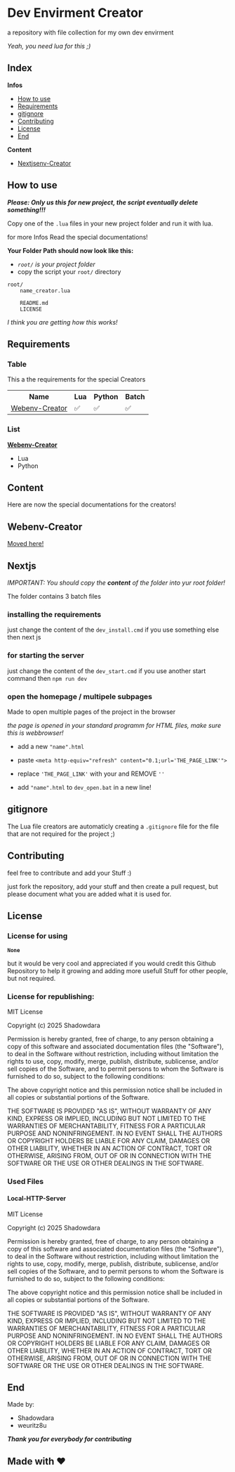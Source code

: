 <!-- written by Shadowdara -->
<!-- https://github.com/weuritz8u/dev-envirment -->


# Dev Envirment Creator

a repository with file collection for my own dev envirment

*Yeah, you need lua for this ;)*


## Index

**Infos**

- <a href="#how_to_use">How to use</a>
- <a href="#requirements">Requirements</a>
- <a href="#gitignore">gitignore</a>
- <a href="#contributing">Contributing</a>
- <a href="#license">License</a>
- <a href="#end">End</a>

**Content**

- <a href="#nextjsenc-creator">Nextjsenv-Creator</a>


<h2 id="how_to_use">How to use</h2>

***Please: Only us this for new project, the script eventually
delete something!!!***

Copy one of the `.lua` files in your new project
folder and run it with lua.

for more Infos Read the special documentations!

**Your Folder Path should now look like this:**

- *`root/` is your project folder*
- copy the script your `root/` directory

```
root/
    name_creator.lua

    README.md
    LICENSE
```

*I think you are getting how this works!*


<h2 id="requirements">Requirements</h2>


### Table

This a the requirements for the special Creators

<table>
    <tr>
        <th>Name</th>
        <th>Lua</th>
        <th>Python</th>
        <th>Batch</th>
    </tr>
    <tr>
        <td><a href="#webenv-creator">Webenv-Creator</a</td>
        <td>✅</td>
        <td>✅</td>
        <td>✅</td>
    </tr>
    <!--<tr>
        <td></td>
        <td>❌</td>
        <td>❌</td>
        <td>❌</td>
    </tr>-->
</table>


### List
**<a href="#webenv-creator">Webenv-Creator</a>**
- Lua
- Python


<h2 id="content">Content</h2>

Here are now the special documentations for the creators!


<h2 id="webenv-creator">Webenv-Creator</h2>

<a href="https://github.com/weuritz8u/Webenv-Creator">Moved here!</a>


<h2 id="nextjs">Nextjs</h2>

*IMPORTANT: You should copy the **content** of the folder into
yur root folder!*

The folder contains 3 batch files

### installing the requirements

just change the content of the `dev_install.cmd` if you use something
else then next js

### for starting the server

just change the content of the `dev_start.cmd` if you use another
start command then `npm run dev`

### open the homepage / multipele subpages

Made to open multiple pages of the project in the browser

*the page is opened in your standard programm for HTML files,
make sure this is webbrowser!*

- add a new `"name".html`

- paste `<meta http-equiv="refresh" content="0.1;url='THE_PAGE_LINK'">`

- replace `'THE_PAGE_LINK'` with your and REMOVE `''`

- add `"name".html` to `dev_open.bat` in a new line!


<h2 id="gitignore">gitignore</h2>

The Lua file creators are automaticly creating a `.gitignore` file
for the file that are not required for the project ;)


<h2 href="contributing">Contributing</h2>

feel free to contribute and add your Stuff :)

just fork the repository, add your stuff and then create a
pull request, but please document what you are added what it
is used for.


<h2 id="license">License</h2>


### License for using

**`None`**

but it would be very cool and appreciated if you would credit this Github
Repository to help it growing and adding more usefull Stuff for other
people, but not required.


### License for republishing:

MIT License

Copyright (c) 2025 Shadowdara

Permission is hereby granted, free of charge, to any person obtaining a copy
of this software and associated documentation files (the "Software"), to deal
in the Software without restriction, including without limitation the rights
to use, copy, modify, merge, publish, distribute, sublicense, and/or sell
copies of the Software, and to permit persons to whom the Software is
furnished to do so, subject to the following conditions:

The above copyright notice and this permission notice shall be included in all
copies or substantial portions of the Software.

THE SOFTWARE IS PROVIDED "AS IS", WITHOUT WARRANTY OF ANY KIND, EXPRESS OR
IMPLIED, INCLUDING BUT NOT LIMITED TO THE WARRANTIES OF MERCHANTABILITY,
FITNESS FOR A PARTICULAR PURPOSE AND NONINFRINGEMENT. IN NO EVENT SHALL THE
AUTHORS OR COPYRIGHT HOLDERS BE LIABLE FOR ANY CLAIM, DAMAGES OR OTHER
LIABILITY, WHETHER IN AN ACTION OF CONTRACT, TORT OR OTHERWISE, ARISING FROM,
OUT OF OR IN CONNECTION WITH THE SOFTWARE OR THE USE OR OTHER DEALINGS IN THE
SOFTWARE.


### Used Files


#### Local-HTTP-Server

MIT License

Copyright (c) 2025 Shadowdara

Permission is hereby granted, free of charge, to any person obtaining a copy
of this software and associated documentation files (the "Software"), to deal
in the Software without restriction, including without limitation the rights
to use, copy, modify, merge, publish, distribute, sublicense, and/or sell
copies of the Software, and to permit persons to whom the Software is
furnished to do so, subject to the following conditions:

The above copyright notice and this permission notice shall be included in all
copies or substantial portions of the Software.

THE SOFTWARE IS PROVIDED "AS IS", WITHOUT WARRANTY OF ANY KIND, EXPRESS OR
IMPLIED, INCLUDING BUT NOT LIMITED TO THE WARRANTIES OF MERCHANTABILITY,
FITNESS FOR A PARTICULAR PURPOSE AND NONINFRINGEMENT. IN NO EVENT SHALL THE
AUTHORS OR COPYRIGHT HOLDERS BE LIABLE FOR ANY CLAIM, DAMAGES OR OTHER
LIABILITY, WHETHER IN AN ACTION OF CONTRACT, TORT OR OTHERWISE, ARISING FROM,
OUT OF OR IN CONNECTION WITH THE SOFTWARE OR THE USE OR OTHER DEALINGS IN THE
SOFTWARE.


## End

Made by:

- Shadowdara
- weuritz8u

***Thank you for everybody for contributing***


## **Made with ❤️**

<!--
**Project is under MIT LICENSE but credit is only needed for
Republishing**

- <a href="#license_mit">More Infos</a>

- *Dont forget to add the `.gitignore` file!*

## How to use

Copy the **content** of one ore more templatefolders into your project
folder and copy the content of
the `gitignore.template` file and add it your own `.gitignore` file,
then scroll to the folder description *(index here donw below)* and
read the documentation.

***template folders***

- <a href="#nextjs">`nextjs`</a>
- <a href="#local-HTTP-server">`local-HTTP-server`</a>

**Your Folder Path should now look like this:**

- *`root/` is your project folder*
- copy the content of the folder into your `root/` directory

```
root/
    (content of 'local-server')
    (content of 'nextjs')
```

*I think you are getting how this works!*


<-- 
====================================================
====================== Nextjs ======================
====================================================
->

<h2 id="nextjs">Nextjs</h2>

*IMPORTANT: You should copy the **content** of the folder into
yur root folder!*

The folder contains 3 batch files

### installing the requirements

just change the content of the `dev_install.cmd` if you use something
else then next js

### for starting the server

just change the content of the `dev_start.cmd` if you use another
start command then `npm run dev`

### open the homepage / multipele subpages

Made to open multiple pages of the project in the browser

*the page is opened in your standard programm for HTML files,
make sure this is webbrowser!*

- add a new `"name".html`

- paste `<meta http-equiv="refresh" content="0.1;url='THE_PAGE_LINK'">`

- replace `'THE_PAGE_LINK'` with your and REMOVE `''`

- add `"name".html` to `dev_open.bat` in a new line!


<!-- 
====================================================
================= local-HTTP-server ================
====================================================
->

<h2 id="local-HTTP-server">local-HTTP-server</h2>

### Setup

*IMPORTANT: You should copy the **content** of the folder into
yur root folder!*

run `run_server_for_testing.bat` to create a local HTTP Server
in your project folder

This will start a `HTTP Server` with Python in the root directory
*(if python is installed and as a envirment var)*

then the script will open the `localhost`on PORT: `8000` in your
main browser for `.htm` files

then it will open your project folder in `Visual Studio Code`

***<a href="local-server/dev_envirment_dara/other_vs_code.md">
Here: Explanation for other VSCode</a>***

### Better http server

For a more detailed and better HTTP-Server, open the folder
`local-HTTP-server` and copy it's content into `local-server`
/ ***your project root folder***, when you added the new http
server, delete `/dev_envirment_dara/http_server.py` because
you dont need the old http server anymore!

**Your folder path should now look like this:**

```
'project-root-folder'/

    dev_envirment_dara/

        localhost.8000.htm
        other_vs_code.md

    run_server_for_testing.bat

    server_start.py

    addons/
        create_http_server.py
```

*ignore it, if you have already renamed the `other_vs_code.md`
file to `other_vs_code`, i can't show both of them ;)*

then open the `run_server_for_testing.bat` file and replace
*old:* `start python "%cd%\dev_envirment_dara\http_server.py"`
with *new:* `start python "%cd%\server_start.py"`

**Both HTTP Servers will run until you close the terminal!**

**Note**

the better HTTP Server does not start PORT `8000` when Port
`8000` is busy, then the server will search for a new free
Port and display the new Port in the Python console

***<a href="https://github.com/weuritz8u/local-HTTP-server">
More Information about the better HTTP Server</a>***
-->